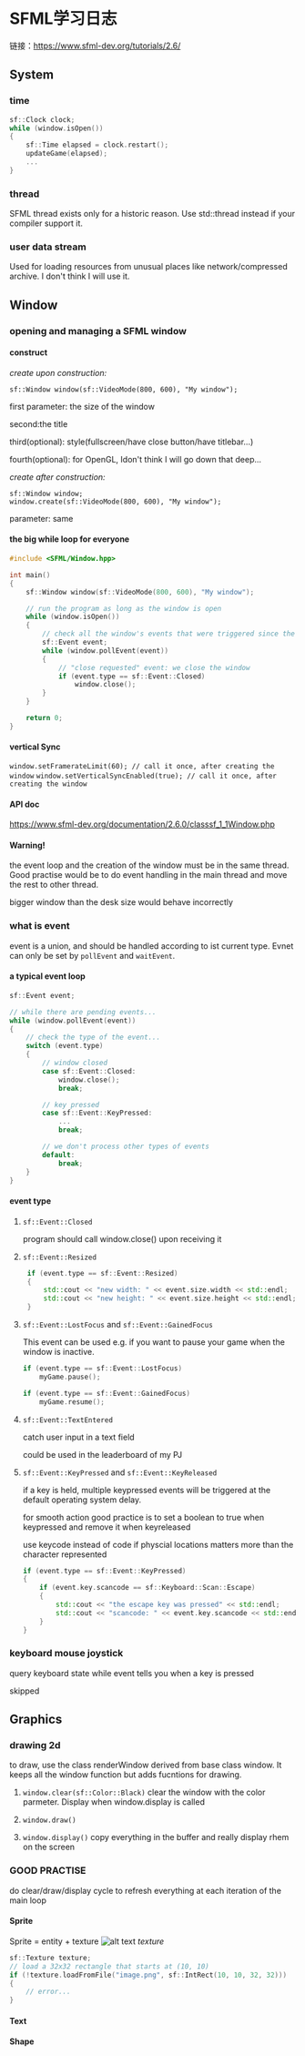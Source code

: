 # SFML学习日志
链接：https://www.sfml-dev.org/tutorials/2.6/
## System

### time
```C++
sf::Clock clock;
while (window.isOpen())
{
    sf::Time elapsed = clock.restart();
    updateGame(elapsed);
    ...
}
```

### thread
SFML thread exists only for a historic reason. Use std::thread instead if your compiler support it.
### user data stream
Used for loading resources from unusual places like network/compressed archive. I don't think I will use it.
## Window
### opening and managing a SFML window
#### construct
*create upon construction:*

`sf::Window window(sf::VideoMode(800, 600), "My window");`

first parameter: the size of the window

second:the title

third(optional): style(fullscreen/have close button/have titlebar...)

fourth(optional): for OpenGL, Idon't think I will go down that deep...

*create after construction:*

```    
sf::Window window;
window.create(sf::VideoMode(800, 600), "My window");
```
parameter: same

#### the big while loop for everyone
```C++
#include <SFML/Window.hpp>

int main()
{
    sf::Window window(sf::VideoMode(800, 600), "My window");

    // run the program as long as the window is open
    while (window.isOpen())
    {
        // check all the window's events that were triggered since the last iteration of the loop
        sf::Event event;
        while (window.pollEvent(event))
        {
            // "close requested" event: we close the window
            if (event.type == sf::Event::Closed)
                window.close();
        }
    }

    return 0;
}
```
#### vertical Sync
`window.setFramerateLimit(60); // call it once, after creating the window`
`window.setVerticalSyncEnabled(true); // call it once, after creating the window`
#### API doc
https://www.sfml-dev.org/documentation/2.6.0/classsf_1_1Window.php
#### Warning!
the event loop and the creation of the window must be in the same thread.
Good practise would be to do event handling in the main thread and move the rest to other thread.

bigger window than the desk size would behave incorrectly

### what is event
event is a union, and should be handled according to ist current type.
Evnet can only be set by `pollEvent` and `waitEvent`.
#### a typical event loop
```C++
sf::Event event;

// while there are pending events...
while (window.pollEvent(event))
{
    // check the type of the event...
    switch (event.type)
    {
        // window closed
        case sf::Event::Closed:
            window.close();
            break;

        // key pressed
        case sf::Event::KeyPressed:
            ...
            break;

        // we don't process other types of events
        default:
            break;
    }
}
```
#### event type
1. `sf::Event::Closed`
    
   program should call window.close() upon receiving it
2. `sf::Event::Resized`
   
   ```C++
    if (event.type == sf::Event::Resized)
    {
        std::cout << "new width: " << event.size.width << std::endl;
        std::cout << "new height: " << event.size.height << std::endl;
    }
   ```
3. `sf::Event::LostFocus` and `sf::Event::GainedFocus`

    This event can be used e.g. if you want to pause your game when the window is inactive.

    ```C++
    if (event.type == sf::Event::LostFocus)
        myGame.pause();

    if (event.type == sf::Event::GainedFocus)
        myGame.resume();
    ```
4. `sf::Event::TextEntered`
   
   catch user input in a text field

   could be used in the leaderboard of my PJ
5. `sf::Event::KeyPressed` and `sf::Event::KeyReleased`
   
   if a key is held, multiple keypressed events will be triggered at the default operating system delay.

   for smooth action good practice is to set a boolean to true when keypressed and remove it when keyreleased

    use keycode instead of code if physcial locations matters more than the character represented
    ```C++
    if (event.type == sf::Event::KeyPressed)
    {
        if (event.key.scancode == sf::Keyboard::Scan::Escape)
        {
            std::cout << "the escape key was pressed" << std::endl;
            std::cout << "scancode: " << event.key.scancode << std::endl;
        }
    }
    
    ```
### keyboard mouse joystick
query keyboard state while event tells you when a key is pressed

skipped

## Graphics
### drawing 2d
to draw, use the class renderWindow derived from base class window. It keeps all the window function but adds fucntions for drawing.

1. `window.clear(sf::Color::Black)`
   clear the window with the color parmeter. Display when window.display is called

2. `window.draw()`

3. `window.display()`
   copy everything in the buffer and really display rhem on the screen

### GOOD PRACTISE
do clear/draw/display cycle  to refresh everything  at each iteration of the main loop

#### Sprite
Sprite = entity + texture
![alt text](image-1.png)
*texture*
```C++
sf::Texture texture;
// load a 32x32 rectangle that starts at (10, 10)
if (!texture.loadFromFile("image.png", sf::IntRect(10, 10, 32, 32)))
{
    // error...
}
```

#### Text

#### Shape
